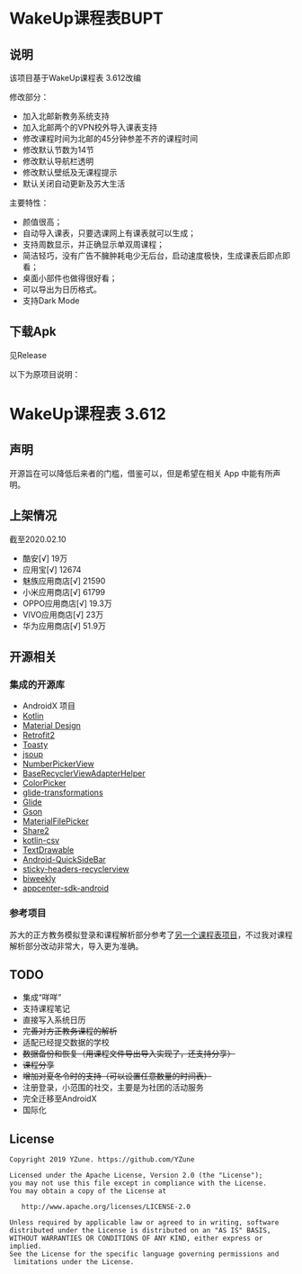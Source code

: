 # WakeUp课程表BUPT

## 说明

该项目基于WakeUp课程表 3.612改编

修改部分：
- 加入北邮新教务系统支持
- 加入北邮两个的VPN校外导入课表支持
- 修改课程时间为北邮的45分钟参差不齐的课程时间
- 修改默认节数为14节
- 修改默认导航栏透明
- 修改默认壁纸及无课程提示
- 默认关闭自动更新及苏大生活


主要特性：
- 颜值很高；
- 自动导入课表，只要选课网上有课表就可以生成；
- 支持周数显示，并正确显示单双周课程；
- 简洁轻巧，没有广告不臃肿耗电少无后台，启动速度极快，生成课表后即点即看；
- 桌面小部件也做得很好看；
- 可以导出为日历格式。
- 支持Dark Mode

## 下载Apk

见Release

以下为原项目说明：

# WakeUp课程表 3.612

## 声明

开源旨在可以降低后来者的门槛，借鉴可以，但是希望在相关 App 中能有所声明。

## 上架情况

截至2020.02.10

- 酷安[√] 19万
- 应用宝[√] 12674
- 魅族应用商店[√] 21590
- 小米应用商店[√] 61799
- OPPO应用商店[√] 19.3万
- VIVO应用商店[√] 23万
- 华为应用商店[√] 51.9万

## 开源相关

### 集成的开源库

- AndroidX 项目
- [Kotlin](https://github.com/JetBrains/kotlin)
- [Material Design](https://github.com/material-components/material-components-android)
- [Retrofit2](https://github.com/square/retrofit)
- [Toasty](https://github.com/GrenderG/Toasty)
- [jsoup](https://github.com/jhy/jsoup)
- [NumberPickerView](https://github.com/Carbs0126/NumberPickerView)
- [BaseRecyclerViewAdapterHelper](https://github.com/CymChad/BaseRecyclerViewAdapterHelper)
- [ColorPicker](https://github.com/jaredrummler/ColorPicker)
- [glide-transformations](https://github.com/wasabeef/glide-transformations)
- [Glide](https://github.com/bumptech/glide)
- [Gson](https://github.com/google/gson)
- [MaterialFilePicker](https://github.com/nbsp-team/MaterialFilePicker)
- [Share2](https://github.com/baishixian/Share2/)
- [kotlin-csv](https://github.com/doyaaaaaken/kotlin-csv)
- [TextDrawable](https://github.com/jahirfiquitiva/TextDrawable)
- [Android-QuickSideBar](https://github.com/saiwu-bigkoo/Android-QuickSideBar/)
- [sticky-headers-recyclerview](https://github.com/timehop/sticky-headers-recyclerview)
- [biweekly](https://github.com/mangstadt/biweekly)
- [appcenter-sdk-android](https://github.com/microsoft/appcenter-sdk-android)

### 参考项目

苏大的正方教务模拟登录和课程解析部分参考了[另一个课程表项目](https://github.com/mnnyang/ClassSchedule)，不过我对课程解析部分改动非常大，导入更为准确。

## TODO

- 集成“咩咩”
- 支持课程笔记
- 直接写入系统日历
- ~~完善对方正教务课程的解析~~
- 适配已经提交数据的学校
- ~~数据备份和恢复（用课程文件导出导入实现了，还支持分享）~~
- ~~课程分享~~
- ~~增加对夏冬令时的支持（可以设置任意数量的时间表）~~
- 注册登录，小范围的社交，主要是为社团的活动服务
- 完全迁移至AndroidX
- 国际化

## License

```
Copyright 2019 YZune. https://github.com/YZune

Licensed under the Apache License, Version 2.0 (the "License");
you may not use this file except in compliance with the License.
You may obtain a copy of the License at

   http://www.apache.org/licenses/LICENSE-2.0

Unless required by applicable law or agreed to in writing, software
distributed under the License is distributed on an "AS IS" BASIS,
WITHOUT WARRANTIES OR CONDITIONS OF ANY KIND, either express or implied.
See the License for the specific language governing permissions and
 limitations under the License.
 ```
